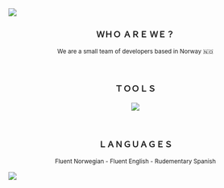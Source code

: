 <img src="https://svgshare.com/i/tof.svg">

<h3 align="center">ＷＨＯ ＡＲＥ ＷＥ？</h3>
<p align="center">
  <sub>
  We are a small team of developers based in Norway 🇳🇴
     </sub>
</p>
<br>
<h3 align="center">ＴＯＯＬＳ</h3>
<p align="center">
  <a href="https://skillicons.dev">
    <img src="https://skillicons.dev/icons?i=html,css,js,flask,py,nodejs,mongodb,docker,arduino,linux,bash,vscode&perline=6" />
  </a>
</p>
<br>

<h3 align="center">ＬＡＮＧＵＡＧＥＳ</h3>
<p align="center">
  <sub>
    Fluent Norwegian -  
    Fluent English - 
    Rudementary Spanish
  </sub>
</p>

<img src="https://svgshare.com/i/tn2.svg">
